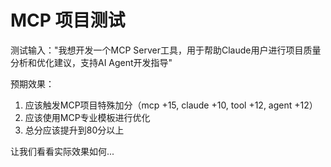 # MCP 项目测试

测试输入："我想开发一个MCP Server工具，用于帮助Claude用户进行项目质量分析和优化建议，支持AI Agent开发指导"

预期效果：
1. 应该触发MCP项目特殊加分（mcp +15, claude +10, tool +12, agent +12）
2. 应该使用MCP专业模板进行优化
3. 总分应该提升到80分以上

让我们看看实际效果如何...
